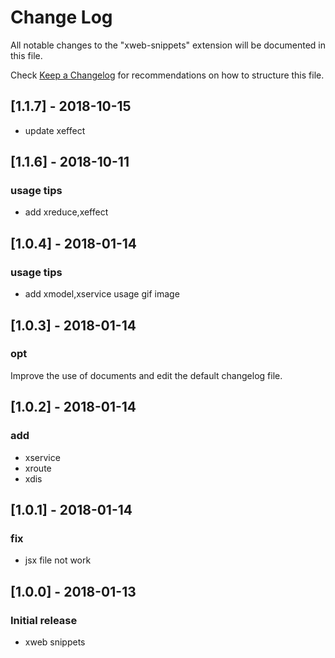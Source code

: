 # Change Log
All notable changes to the "xweb-snippets" extension will be documented in this file.

Check [Keep a Changelog](http://keepachangelog.com/) for recommendations on how to structure this file.

## [1.1.7] - 2018-10-15
- update xeffect

## [1.1.6] - 2018-10-11
### usage tips
- add xreduce,xeffect

## [1.0.4] - 2018-01-14
### usage tips
- add xmodel,xservice usage gif image


## [1.0.3] - 2018-01-14
### opt
Improve the use of documents and edit the default changelog file.

## [1.0.2] - 2018-01-14
### add
- xservice
- xroute
- xdis

## [1.0.1] - 2018-01-14
### fix
- jsx file not work

## [1.0.0] - 2018-01-13
### Initial release
- xweb snippets